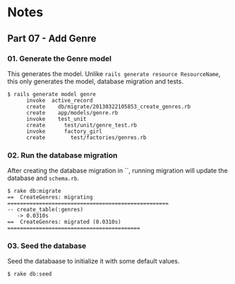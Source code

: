 # Notes

## Part 07 - Add Genre ##

### 01. Generate the Genre model ###

This generates the model. Unlike `rails generate resource ResourceName`, this
only generates the model, database migration and tests. 

```
$ rails generate model genre
      invoke  active_record
      create    db/migrate/20130322105853_create_genres.rb
      create    app/models/genre.rb
      invoke    test_unit
      create      test/unit/genre_test.rb
      invoke      factory_girl
      create        test/factories/genres.rb
```

### 02. Run the database migration ###

After creating the database migration in ``, running migration will update the
database and `schema.rb`.

```
$ rake db:migrate
==  CreateGenres: migrating ===================================================
-- create_table(:genres)
   -> 0.0310s
==  CreateGenres: migrated (0.0310s) ==========================================
```

### 03. Seed the database ###

Seed the databaase to initialize it with some default values.

```
$ rake db:seed
```
